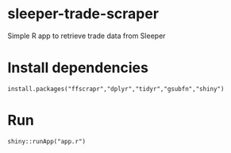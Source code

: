 # sleeper-trade-scraper
Simple R app to retrieve trade data from Sleeper

# Install dependencies
```install.packages("ffscrapr","dplyr","tidyr","gsubfn","shiny")```

# Run
```shiny::runApp("app.r")```
